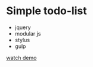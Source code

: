 # Simple todo-list

* jquery
* modular js
* stylus
* gulp

[watch demo](https://adrewbraz.github.io/ToDoList/)
